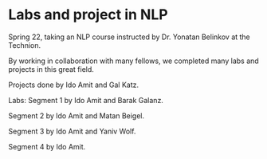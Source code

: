 # Labs and project in NLP

Spring 22, taking an NLP course instructed by Dr. Yonatan Belinkov at the Technion.


By working in collaboration with many fellows, we completed many labs and projects in this great field.

Projects done by Ido Amit and Gal Katz.


Labs:
Segment 1 by Ido Amit and Barak Galanz.

Segment 2 by Ido Amit and Matan Beigel.

Segment 3 by Ido Amit and Yaniv Wolf.

Segment 4 by Ido Amit.
